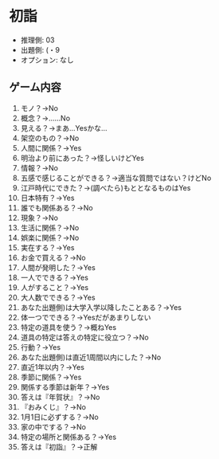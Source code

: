 # 初詣

- 推理側: 03
- 出題側: (・9
- オプション: なし

## ゲーム内容

1. モノ？→No
2. 概念？→……No
3. 見える？→まあ…Yesかな…
4. 架空のもの？→No
5. 人間に関係？→Yes
6. 明治より前にあった？→怪しいけどYes
7. 情報？→No
8. 五感で感じることができる？→適当な質問ではない？けどNo
9. 江戸時代にできた？→(調べたら)もととなるものはYes
10. 日本特有？→Yes
11. 誰でも関係ある？→No
12. 現象？→No
13. 生活に関係？→No
14. 娯楽に関係？→No
15. 実在する？→Yes
16. お金で買える？→No
17. 人間が発明した？→Yes
18. 一人でできる？→Yes
19. 人がすること？→Yes
20. 大人数でできる？→Yes
21. あなた出題側)は大学入学以降したことある？→Yes
22. 体一つでできる？→Yesだがあまりしない
23. 特定の道具を使う？→概ねYes
24. 道具の特定は答えの特定に役立つ？→No
25. 行動？→Yes
26. あなた出題側)は直近1周間以内にした？→No
27. 直近1年以内？→Yes
28. 季節に関係？→Yes
29. 関係する季節は新年？→Yes
30. 答えは『年賀状』？→No
31. 『おみくじ』？→No
32. 1月1日に必ずする？→No
33. 家の中でする？→No
34. 特定の場所と関係ある？→Yes
35. 答えは『初詣』？→正解
